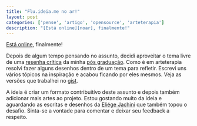 ```yaml
---
title: "Flu.ideia.me no ar!"
layout: post
categories: ['pense', 'artigo', 'opensource', 'arteterapia']
description: "[Está online][noar], finalmente!"
---
```

[Está online][noar], finalmente!

Depois de algum tempo pensando no assunto, decidi aproveitar o tema livre de uma [resenha crítica][gist] da minha [pós graduação][arteterapia]. Como é em arteterapia resolvi fazer alguns desenhos dentro de um tema para refletir. Escrevi uns vários tópicos na inspiração e acabou ficando por eles mesmos. Veja as versões que trabalhei no [gist].

A ideia é criar um formato contribuitívo deste assunto e depois também adicionar mais artes ao projeto. Estou gostando muito da ideia e aguardando as escritas e desenhos da [Eliége Jachini][eliege] que também topou o desafio. Sinta-se a vontade para comentar e deixar seu feedback a respeito.

[site]: http://github.com/jonatas/flu.ideia.me
[noar]: http://flu.ideia.me
[gist]: http://gist.github.com/jonatas/5201725
[eliege]: http://eliegejachini.blogspot.com.br
[arteterapia]: /2012/11/11/arteterapia-begins.html
